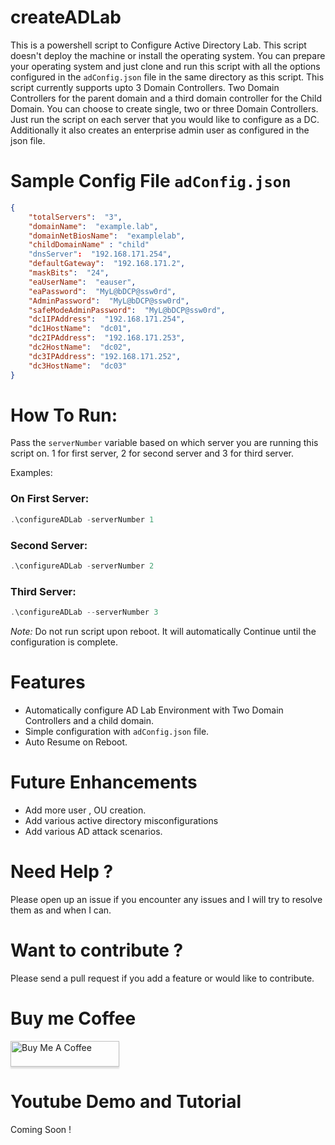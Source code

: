 # createADLab

This is a powershell script to Configure Active Directory Lab. This script doesn't deploy the machine or install the operating system. You can prepare your operating system and just clone and run this script with all the options configured in the `adConfig.json` file in the same directory as this script. This script currently supports upto 3 Domain Controllers. Two Domain Controllers for the parent domain and a third domain controller for the Child Domain. You can choose to create single, two or three Domain Controllers. Just run the script on each server that you would like to configure as a DC. Additionally it also creates an enterprise admin user as configured in the json file. 

# Sample Config File `adConfig.json`
```json
{
    "totalServers":  "3",
    "domainName":  "example.lab",
    "domainNetBiosName":  "examplelab",
	"childDomainName" : "child"
    "dnsServer":  "192.168.171.254",
    "defaultGateway":  "192.168.171.2",
    "maskBits":  "24",
    "eaUserName":  "eauser",
    "eaPassword":  "MyL@bDCP@ssw0rd",
    "AdminPassword":  "MyL@bDCP@ssw0rd",
    "safeModeAdminPassword":  "MyL@bDCP@ssw0rd",
    "dc1IPAddress":  "192.168.171.254",
    "dc1HostName":  "dc01",
    "dc2IPAddress":  "192.168.171.253",
    "dc2HostName":  "dc02",
    "dc3IPAddress": "192.168.171.252",
    "dc3HostName":  "dc03"
}
```

# How To Run:
Pass the `serverNumber` variable based on which server you are running this script on. 1 for first server, 2 for second server and 3 for third server. 

Examples: 

### On First Server:
```powershell
.\configureADLab -serverNumber 1
```

### Second Server:
```powershell
.\configureADLab -serverNumber 2
```
### Third Server:
```powershell
.\configureADLab --serverNumber 3
```

*Note:* Do not run script upon reboot. It will automatically Continue until the configuration is complete. 

# Features
- Automatically configure AD Lab Environment with Two Domain Controllers and a child domain. 
- Simple configuration with `adConfig.json` file. 
- Auto Resume on Reboot.

# Future Enhancements 
- Add more user , OU creation. 
- Add various active directory misconfigurations 
- Add various AD attack scenarios. 

# Need Help ? 
Please open up an issue if you encounter any issues and I will try to resolve them as and when I can. 

# Want to contribute ? 
Please send a pull request if you add a feature or would like to contribute. 

# Buy me Coffee

<a href="https://www.buymeacoffee.com/akn" target="_blank"><img src="https://www.buymeacoffee.com/assets/img/custom_images/orange_img.png" alt="Buy Me A Coffee" style="height: 41px !important;width: 174px !important;box-shadow: 0px 3px 2px 0px rgba(190, 190, 190, 0.5) !important;-webkit-box-shadow: 0px 3px 2px 0px rgba(190, 190, 190, 0.5) !important;" ></a>

# Youtube Demo and Tutorial
Coming Soon !

